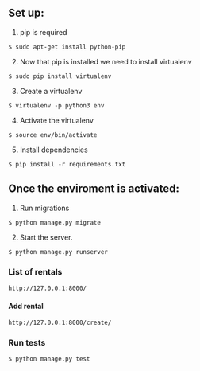 ## Set up:

1. pip is required

```
$ sudo apt-get install python-pip
```

2. Now that pip is installed we need to install virtualenv

```
$ sudo pip install virtualenv
```

3. Create a virtualenv

```
$ virtualenv -p python3 env
```

4. Activate the virtualenv

```
$ source env/bin/activate
```

5. Install dependencies

```
$ pip install -r requirements.txt
```


## Once the enviroment is activated:

1. Run migrations

```
$ python manage.py migrate
```
      
 2. Start the server.

```
$ python manage.py runserver
```
      
### List of rentals

```
http://127.0.0.1:8000/
```


#### Add rental

```
http://127.0.0.1:8000/create/
```


### Run tests
```
$ python manage.py test
```
